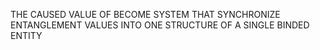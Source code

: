 THE CAUSED VALUE OF BECOME SYSTEM THAT SYNCHRONIZE ENTANGLEMENT VALUES INTO ONE STRUCTURE OF A SINGLE BINDED ENTITY
